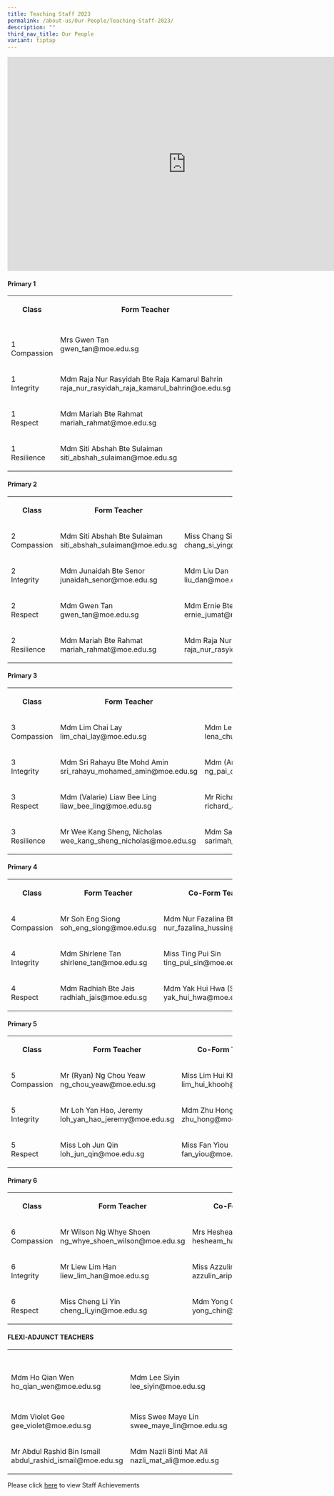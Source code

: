 ```yaml
---
title: Teaching Staff 2023
permalink: /about-us/Our-People/Teaching-Staff-2023/
description: ""
third_nav_title: Our People
variant: tiptap
---
```

<div class="iframe-wrapper"><iframe height="480" width="800" allowfullscreen="true" frameborder="0" src="https://docs.google.com/presentation/d/e/2PACX-1vRWp0S1jsK3BE-OXvwOAUd_44LqfQZ8DVU8gCJoAhUwdqZ5yyJKF4Gh4CipF6I20wjIPzo8GiFQSkgF/embed?start=false&amp;loop=false&amp;delayms=3000"></iframe></div><h4><strong>Primary 1</strong></h4><table><tbody><tr><th rowspan="1" colspan="1"><p>Class</p></th><th rowspan="1" colspan="1"><p>Form Teacher</p></th><th rowspan="1" colspan="1"><p>Co-Form Teacher</p></th><th rowspan="1" colspan="1"><p>Co-Form Teacher</p></th></tr><tr><td rowspan="1" colspan="1"><p><br>1 <br>Compassion</p></td><td rowspan="1" colspan="1"><p>Mrs Gwen Tan <br>gwen_tan@moe.edu.sg</p></td><td rowspan="1" colspan="1"><p>Mdm Junaidah Bte Senor<br>junaidah_senor@moe.edu.sg</p></td><td rowspan="1" colspan="1"><p>Mrs Hesheam Hashim<br>hesheam_haslim@moe.edu.sg</p></td></tr><tr><td rowspan="1" colspan="1"><p>1<br>Integrity</p></td><td rowspan="1" colspan="1"><p>Mdm Raja Nur Rasyidah Bte Raja Kamarul Bahrin<br>raja_nur_rasyidah_raja_kamarul_bahrin@oe.edu.sg</p></td><td rowspan="1" colspan="1"><p>Mdm Hafizah Beevi binti Abdul Basit<br>hafizah_beevi_abdul_basit@moe.edu.sg</p></td><td rowspan="1" colspan="1"><p>Mdm Saraswathi D/O Valliappan<br>saraswathi_valliappan@moe.edu.sg</p></td></tr><tr><td rowspan="1" colspan="1"><p>1<br>Respect</p></td><td rowspan="1" colspan="1"><p>Mdm Mariah Bte Rahmat<br>mariah_rahmat@moe.edu.sg</p></td><td rowspan="1" colspan="1"><p>Mdm Noorasmaedah Bte Ahmad<br>noorasmaedah_ahmad@moe.edu.sg</p></td><td rowspan="1" colspan="1"><p>Miss Goh Chow Thye<br>goh_chow_thye@moe.edu.sg</p></td></tr><tr><td rowspan="1" colspan="1"><p>1<br>Resilience</p></td><td rowspan="1" colspan="1"><p>Mdm Siti Abshah Bte Sulaiman<br>siti_abshah_sulaiman@moe.edu.sg</p></td><td rowspan="1" colspan="1"><p>Miss Andrea Lee<br>lee_qing_andrea@moe.edu.sg</p></td><td rowspan="1" colspan="1"><p>Mdm Sarimah Bte Mohd Noor<br>sarimah_mohamad_noor@moe.edu.sg</p></td></tr></tbody></table><h4><strong>Primary 2</strong></h4><table><tbody><tr><th rowspan="1" colspan="1"><p>Class</p></th><th rowspan="1" colspan="1"><p>Form Teacher</p></th><th rowspan="1" colspan="1"><p>Co-Form Teacher</p></th><th rowspan="1" colspan="1"><p>Co-Form Teacher</p></th></tr><tr><td rowspan="1" colspan="1"><p>2<br>Compassion</p></td><td rowspan="1" colspan="1"><p>Mdm Siti Abshah Bte Sulaiman<br>siti_abshah_sulaiman@moe.edu.sg</p></td><td rowspan="1" colspan="1"><p>Miss Chang Si Ying<br>chang_si_ying@moe.edu.sg</p></td><td rowspan="1" colspan="1"><p>Mdm Chia Lee Eng<br>chia_lee_eng@moe.edu.sg</p></td></tr><tr><td rowspan="1" colspan="1"><p>2<br>Integrity</p></td><td rowspan="1" colspan="1"><p>Mdm Junaidah Bte Senor junaidah_senor@moe.edu.sg</p></td><td rowspan="1" colspan="1"><p>Mdm Liu Dan<br>liu_dan@moe.edu.sg <br></p></td><td rowspan="1" colspan="1"><p>Mdm Alicia Ngo Phew Ling<br>alicia_ngo_phew_ling@moe.edu.sg</p></td></tr><tr><td rowspan="1" colspan="1"><p>2<br>Respect</p></td><td rowspan="1" colspan="1"><p>Mdm Gwen Tan<br>gwen_tan@moe.edu.sg</p></td><td rowspan="1" colspan="1"><p>Mdm Ernie Bte Jumat<br>ernie_jumat@moe.edu.sg</p></td><td rowspan="1" colspan="1"><p>Mdm Hafizah Beevi binti Abdul Basit<br>hafizah_beevi_abdul_basit@moe.edu.sg</p></td></tr><tr><td rowspan="1" colspan="1"><p>2<br>Resilience</p></td><td rowspan="1" colspan="1"><p>Mdm Mariah Bte Rahmat<br>mariah_rahmat@moe.edu.sg</p></td><td rowspan="1" colspan="1"><p>Mdm Raja Nur Rasyidah Bte Raja Kamarul Bahrin<br>raja_nur_rasyidah_raja_kamarul_bahrin@moe.edu.sg</p></td><td rowspan="1" colspan="1"><p>Mdm Adelene Tan Tse Hui <br>tan_tse_hui_adelene@moe.edu.sg</p></td></tr></tbody></table><h4><strong>Primary 3</strong></h4><table><tbody><tr><th rowspan="1" colspan="1"><p>Class</p></th><th rowspan="1" colspan="1"><p>Form Teacher</p></th><th rowspan="1" colspan="1"><p>Co-Form Teacher</p></th></tr><tr><td rowspan="1" colspan="1"><p>3<br>Compassion</p></td><td rowspan="1" colspan="1"><p>Mdm Lim Chai Lay<br>lim_chai_lay@moe.edu.sg</p></td><td rowspan="1" colspan="1"><p>Mdm Lena Chua Siao Yen<br>lena_chua_siao_yen@moe.edu.sg</p></td></tr><tr><td rowspan="1" colspan="1"><p>3<br>Integrity</p></td><td rowspan="1" colspan="1"><p>Mdm Sri Rahayu Bte Mohd Amin<br>sri_rahayu_mohamed_amin@moe.edu.sg</p></td><td rowspan="1" colspan="1"><p>Mdm (Angie) Ng Pai Chen <br>ng_pai_chen@moe.edu.sg</p></td></tr><tr><td rowspan="1" colspan="1"><p>3<br>Respect</p></td><td rowspan="1" colspan="1"><p>Mdm (Valarie) Liaw Bee Ling<br>liaw_bee_ling@moe.edu.sg</p></td><td rowspan="1" colspan="1"><p>Mr Richard S/O Arokiasamy<br>richard_arokiasamy@moe.edu.sg</p></td></tr><tr><td rowspan="1" colspan="1"><p>3<br>Resilience</p></td><td rowspan="1" colspan="1"><p>Mr Wee Kang Sheng, Nicholas<br>wee_kang_sheng_nicholas@moe.edu.sg</p></td><td rowspan="1" colspan="1"><p>Mdm Sarimah Bte Mohd Noor<br>sarimah_mohamad_noor@moe.edu.sg</p></td></tr></tbody></table><h4><strong>Primary 4</strong></h4><table><tbody><tr><th rowspan="1" colspan="1"><p>Class</p></th><th rowspan="1" colspan="1"><p>Form Teacher</p></th><th rowspan="1" colspan="1"><p>Co-Form Teacher</p></th></tr><tr><td rowspan="1" colspan="1"><p>4<br>Compassion</p></td><td rowspan="1" colspan="1"><p>Mr Soh Eng Siong<br>soh_eng_siong@moe.edu.sg</p></td><td rowspan="1" colspan="1"><p>Mdm Nur Fazalina Bte Hussin <br>nur_fazalina_hussin@moe.edu.sg</p></td></tr><tr><td rowspan="1" colspan="1"><p>4<br>Integrity</p></td><td rowspan="1" colspan="1"><p>Mdm Shirlene Tan <br>shirlene_tan@moe.edu.sg</p></td><td rowspan="1" colspan="1"><p>Miss Ting Pui Sin<br>ting_pui_sin@moe.edu.sg</p></td></tr><tr><td rowspan="1" colspan="1"><p>4<br>Respect</p></td><td rowspan="1" colspan="1"><p>Mdm Radhiah Bte Jais <br>radhiah_jais@moe.edu.sg</p></td><td rowspan="1" colspan="1"><p>Mdm Yak Hui Hwa (Seetoh)<br>yak_hui_hwa@moe.edu.sg</p></td></tr></tbody></table><h4><strong>Primary 5</strong></h4><table><tbody><tr><th rowspan="1" colspan="1"><p>Class</p></th><th rowspan="1" colspan="1"><p>Form Teacher</p></th><th rowspan="1" colspan="1"><p>Co-Form Teacher</p></th><th rowspan="1" colspan="1"><p>Co-Form Teacher</p></th></tr><tr><td rowspan="1" colspan="1"><p>5<br>Compassion</p></td><td rowspan="1" colspan="1"><p>Mr (Ryan) Ng Chou Yeaw<br>ng_chou_yeaw@moe.edu.sg</p></td><td rowspan="1" colspan="1"><p>Miss Lim Hui Khooh<br>lim_hui_khooh@moe.edu.sg</p></td><td rowspan="1" colspan="1"><p>Mrs Stephanie Thoo <br>stephanie_thoo@moe.edu.sg</p></td></tr><tr><td rowspan="1" colspan="1"><p>5<br>Integrity</p></td><td rowspan="1" colspan="1"><p>Mr Loh Yan Hao, Jeremy<br>loh_yan_hao_jeremy@moe.edu.sg</p></td><td rowspan="1" colspan="1"><p>Mdm Zhu Hong<br>zhu_hong@moe.edu.sg</p></td><td rowspan="1" colspan="1"><p>Mdm Rufaidah Bte Ismail<br>rufaidah_ismail@moe.edu.sg</p></td></tr><tr><td rowspan="1" colspan="1"><p>5<br>Respect</p></td><td rowspan="1" colspan="1"><p>Miss Loh Jun Qin<br>loh_jun_qin@moe.edu.sg</p></td><td rowspan="1" colspan="1"><p>Miss Fan Yiou<br>fan_yiou@moe.edu.sg</p></td><td rowspan="1" colspan="1"><p>Mr Mohamad Fazlee Bin Sabari<br>mohamad_fazlee_sabari@moe.edu.sg</p></td></tr></tbody></table><h4><strong>Primary 6</strong></h4><table><tbody><tr><th rowspan="1" colspan="1"><p>Class</p></th><th rowspan="1" colspan="1"><p>Form Teacher</p></th><th rowspan="1" colspan="1"><p>Co-Form Teacher</p></th><th rowspan="1" colspan="1"><p>Co-Form Teacher</p></th></tr><tr><td rowspan="1" colspan="1"><p>6<br>Compassion</p></td><td rowspan="1" colspan="1"><p>Mr Wilson Ng Whye Shoen<br>ng_whye_shoen_wilson@moe.edu.sg</p></td><td rowspan="1" colspan="1"><p>Mrs Hesheam Hashim<br>hesheam_hashim@moe.edu.sg</p></td><td rowspan="1" colspan="1"><p>Mdm Neo Bee Leng<br>neo_bee_leng@moe.edu.sg</p></td></tr><tr><td rowspan="1" colspan="1"><p>6<br>Integrity</p></td><td rowspan="1" colspan="1"><p>Mr Liew Lim Han<br>liew_lim_han@moe.edu.sg</p></td><td rowspan="1" colspan="1"><p>Miss Azzulin Bte Aripin<br>azzulin_aripin@moe.edu.sg</p></td><td rowspan="1" colspan="1"><p>Mdm (Amanda) Lin Weijia<br>lin_weijia@moe.edu.sg</p></td></tr><tr><td rowspan="1" colspan="1"><p>6<br>Respect</p></td><td rowspan="1" colspan="1"><p>Miss Cheng Li Yin<br>cheng_li_yin@moe.edu.sg</p></td><td rowspan="1" colspan="1"><p>Mdm Yong Chin<br>yong_chin@moe.edu.sg</p></td><td rowspan="1" colspan="1"><p>Mdm Hajerah Beevi D/O Kutus <br>hajerah_beevi_kutus@moe.edu.sg</p></td></tr></tbody></table><h4><strong>FLEXI-ADJUNCT TEACHERS</strong></h4><table><tbody><tr><th rowspan="1" colspan="1"><p></p></th><th rowspan="1" colspan="1"><p></p></th><th rowspan="1" colspan="1"><p></p></th><th rowspan="1" colspan="1"><p></p></th></tr><tr><td rowspan="1" colspan="1"><p>Mdm Ho Qian Wen<br>ho_qian_wen@moe.edu.sg</p></td><td rowspan="1" colspan="1"><p>Mdm Lee Siyin <br>lee_siyin@moe.edu.sg</p></td><td rowspan="1" colspan="1"><p>Mdm Ong Wee Fern (Jermaine)<br>ong_wee_fern@moe.edu.sg</p></td><td rowspan="1" colspan="1"><p></p></td></tr><tr><td rowspan="1" colspan="1"><p>Mdm Violet Gee<br>gee_violet@moe.edu.sg</p></td><td rowspan="1" colspan="1"><p>Miss Swee Maye Lin<br>swee_maye_lin@moe.edu.sg</p></td><td rowspan="1" colspan="1"><p>Mdm Tan Ai Fang<br>tan_ai_fang@moe.edu.sg</p></td><td rowspan="1" colspan="1"><p></p></td></tr><tr><td rowspan="1" colspan="1"><p>Mr Abdul Rashid Bin Ismail <br>abdul_rashid_ismail@moe.edu.sg</p></td><td rowspan="1" colspan="1"><p>Mdm Nazli Binti Mat Ali<br>nazli_mat_ali@moe.edu.sg</p></td><td rowspan="1" colspan="1"><p></p></td><td rowspan="1" colspan="1"><p></p></td></tr></tbody></table><p>Please click <a href="/Staff-Achievements/" rel="noopener noreferrer nofollow" target="_blank">here</a> to view Staff Achievements</p>